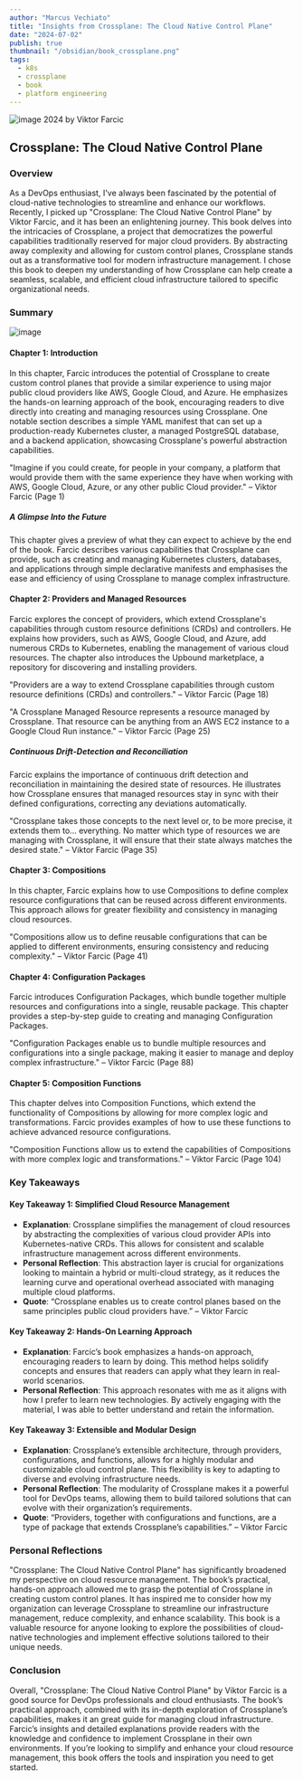 ```yaml
---
author: "Marcus Vechiato"
title: "Insights from Crossplane: The Cloud Native Control Plane"
date: "2024-07-02"
publish: true
thumbnail: "/obsidian/book_crossplane.png"
tags: 
  - k8s 
  - crossplane
  - book
  - platform engineering
--- 
```

![image](/obsidian/book_crossplane.png)
2024 by Viktor Farcic 

## Crossplane: The Cloud Native Control Plane

### Overview

As a DevOps enthusiast, I've always been fascinated by the potential of cloud-native technologies to streamline and enhance our workflows. Recently, I picked up "Crossplane: The Cloud Native Control Plane" by Viktor Farcic, and it has been an enlightening journey. This book delves into the intricacies of Crossplane, a project that democratizes the powerful capabilities traditionally reserved for major cloud providers. By abstracting away complexity and allowing for custom control planes, Crossplane stands out as a transformative tool for modern infrastructure management. I chose this book to deepen my understanding of how Crossplane can help create a seamless, scalable, and efficient cloud infrastructure tailored to specific organizational needs.

### Summary
![image](/obsidian/mindmap_crossplane.png)
#### Chapter 1: Introduction

In this chapter, Farcic introduces the potential of Crossplane to create custom control planes that provide a similar experience to using major public cloud providers like AWS, Google Cloud, and Azure. He emphasizes the hands-on learning approach of the book, encouraging readers to dive directly into creating and managing resources using Crossplane. One notable section describes a simple YAML manifest that can set up a production-ready Kubernetes cluster, a managed PostgreSQL database, and a backend application, showcasing Crossplane's powerful abstraction capabilities.

"Imagine if you could create, for people in your company, a platform that would provide them with the same experience they have when working with AWS, Google Cloud, Azure, or any other public Cloud provider." – Viktor Farcic (Page 1)

##### A Glimpse Into the Future

This chapter gives a preview of what they can expect to achieve by the end of the book. Farcic describes various capabilities that Crossplane can provide, such as creating and managing Kubernetes clusters, databases, and applications through simple declarative manifests and emphasises the ease and efficiency of using Crossplane to manage complex infrastructure.

#### Chapter 2: Providers and Managed Resources

Farcic explores the concept of providers, which extend Crossplane's capabilities through custom resource definitions (CRDs) and controllers. He explains how providers, such as AWS, Google Cloud, and Azure, add numerous CRDs to Kubernetes, enabling the management of various cloud resources. The chapter also introduces the Upbound marketplace, a repository for discovering and installing providers.

"Providers are a way to extend Crossplane capabilities through custom resource definitions (CRDs) and controllers." – Viktor Farcic (Page 18)

"A Crossplane Managed Resource represents a resource managed by Crossplane. That resource can be anything from an AWS EC2 instance to a Google Cloud Run instance." – Viktor Farcic (Page 25)

##### Continuous Drift-Detection and Reconciliation

Farcic explains the importance of continuous drift detection and reconciliation in maintaining the desired state of resources. He illustrates how Crossplane ensures that managed resources stay in sync with their defined configurations, correcting any deviations automatically.

"Crossplane takes those concepts to the next level or, to be more precise, it extends them to… everything. No matter which type of resources we are managing with Crossplane, it will ensure that their state always matches the desired state." – Viktor Farcic (Page 35)

#### Chapter 3: Compositions

In this chapter, Farcic explains how to use Compositions to define complex resource configurations that can be reused across different environments. This approach allows for greater flexibility and consistency in managing cloud resources.

"Compositions allow us to define reusable configurations that can be applied to different environments, ensuring consistency and reducing complexity." – Viktor Farcic (Page 41)

#### Chapter 4: Configuration Packages

Farcic introduces Configuration Packages, which bundle together multiple resources and configurations into a single, reusable package. This chapter provides a step-by-step guide to creating and managing Configuration Packages.

"Configuration Packages enable us to bundle multiple resources and configurations into a single package, making it easier to manage and deploy complex infrastructure." – Viktor Farcic (Page 88)

#### Chapter 5: Composition Functions

This chapter delves into Composition Functions, which extend the functionality of Compositions by allowing for more complex logic and transformations. Farcic provides examples of how to use these functions to achieve advanced resource configurations.

"Composition Functions allow us to extend the capabilities of Compositions with more complex logic and transformations." – Viktor Farcic (Page 104)

### Key Takeaways

#### Key Takeaway 1: Simplified Cloud Resource Management

- **Explanation**: Crossplane simplifies the management of cloud resources by abstracting the complexities of various cloud provider APIs into Kubernetes-native CRDs. This allows for consistent and scalable infrastructure management across different environments.
- **Personal Reflection**: This abstraction layer is crucial for organizations looking to maintain a hybrid or multi-cloud strategy, as it reduces the learning curve and operational overhead associated with managing multiple cloud platforms.
- **Quote**: “Crossplane enables us to create control planes based on the same principles public cloud providers have.” – Viktor Farcic

#### Key Takeaway 2: Hands-On Learning Approach

- **Explanation**: Farcic’s book emphasizes a hands-on approach, encouraging readers to learn by doing. This method helps solidify concepts and ensures that readers can apply what they learn in real-world scenarios.
- **Personal Reflection**: This approach resonates with me as it aligns with how I prefer to learn new technologies. By actively engaging with the material, I was able to better understand and retain the information.

#### Key Takeaway 3: Extensible and Modular Design

- **Explanation**: Crossplane’s extensible architecture, through providers, configurations, and functions, allows for a highly modular and customizable cloud control plane. This flexibility is key to adapting to diverse and evolving infrastructure needs.
- **Personal Reflection**: The modularity of Crossplane makes it a powerful tool for DevOps teams, allowing them to build tailored solutions that can evolve with their organization’s requirements.
- **Quote**: “Providers, together with configurations and functions, are a type of package that extends Crossplane’s capabilities.” – Viktor Farcic

### Personal Reflections

"Crossplane: The Cloud Native Control Plane" has significantly broadened my perspective on cloud resource management. The book’s practical, hands-on approach allowed me to grasp the potential of Crossplane in creating custom control planes. It has inspired me to consider how my organization can leverage Crossplane to streamline our infrastructure management, reduce complexity, and enhance scalability. This book is a valuable resource for anyone looking to explore the possibilities of cloud-native technologies and implement effective solutions tailored to their unique needs.

### Conclusion

Overall, "Crossplane: The Cloud Native Control Plane" by Viktor Farcic is a good source for DevOps professionals and cloud enthusiasts. The book’s practical approach, combined with its in-depth exploration of Crossplane’s capabilities, makes it an great guide for managing cloud infrastructure. Farcic’s insights and detailed explanations provide readers with the knowledge and confidence to implement Crossplane in their own environments. If you’re looking to simplify and enhance your cloud resource management, this book offers the tools and inspiration you need to get started. 

